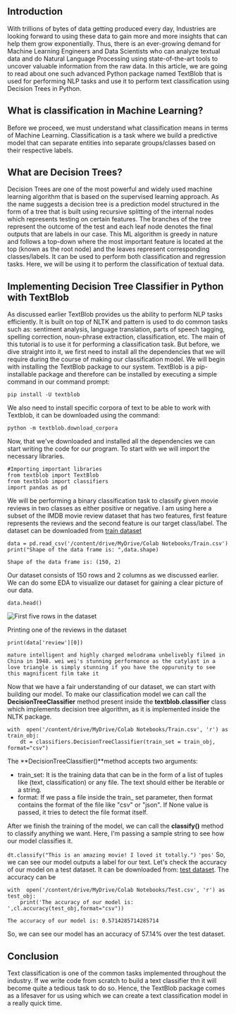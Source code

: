 ## Introduction
With trillions of bytes of data getting produced every day, Industries are looking forward to using these data to gain more and more insights that can help them grow exponentially. Thus, there is an ever-growing demand for Machine Learning Engineers and Data Scientists who can analyze textual data and do Natural Language Processing using state-of-the-art tools to uncover valuable information from the raw data. In this article, we are going to read about one such advanced Python package named TextBlob that is used for performing NLP tasks and use it to perform text classification using Decision Trees in Python.
## What is classification in Machine Learning?
Before we proceed, we must understand what classification means in terms of Machine Learning. Classification is a task where we build a predictive model that can separate entities into separate groups/classes based on their respective labels.  
## What are Decision Trees?
Decision Trees are one of the most powerful and widely used machine learning algorithm that is based on the supervised learning approach. As the name suggests a decision tree is a prediction model structured in the form of a tree that is built using recursive splitting of the internal nodes which represents testing on certain features. The branches of the tree represent the outcome of the test and each leaf node denotes the final outputs that are labels in our case. This ML algorithm is greedy in nature and follows a top-down where the most important feature is located at the top (known as the root node) and the leaves represent corresponding classes/labels. It can be used to perform both classification and regression tasks. Here, we will be using it to perform the classification of textual data.
## Implementing Decision Tree Classifier in Python with TextBlob
As discussed earlier TextBlob provides us the ability to perform NLP tasks efficiently. It is built on top of NLTK and pattern is used to do common tasks such as: sentiment analysis, language translation, parts of speech tagging, spelling correction, noun-phrase extraction, classification, etc. The main of this tutorial is to use it for performing a classification task.
But before, we dive straight into it, we first need to install all the dependencies that we will require during the course of making our classification model. We will begin with installing the TextBlob package to our system. TextBlob is a pip-installable package and therefore can be installed by executing a simple command in our command prompt:

  `pip install -U textblob`
  
  We also need to install specific corpora of text to be able to work with  Textblob, it can be downloaded using the command:
  
  `python -m textblob.download_corpora`
 
 Now, that we've downloaded and installed all the dependencies we can start writing the code for our program. To start with we will import the necessary libraries.
 ```
#Importing important libraries
from textblob import TextBlob
from textblob import classifiers
import pandas as pd
```
We will be performing a binary classification task to classify given movie reviews in two classes as either positive or negative. I am using here a subset of the IMDB movie review dataset that has two features, first feature represents the reviews and the second feature is our target class/label. The dataset can be downloaded from [train dataset](https://tinyurl.com/subsetdataset)
```
data = pd.read_csv('/content/drive/MyDrive/Colab Notebooks/Train.csv')
print("Shape of the data frame is: ",data.shape)
```

`Shape of the data frame is: (150, 2)`

Our dataset consists of 150 rows and 2 columns as we discussed earlier. We can do some EDA to visualize our dataset for gaining a clear picture of our data.

`data.head()`

![First five rows in the dataset](https://drive.google.com/file/d/1zW6gBTpGCyN2IrdbT6k8xDlSy1OVXqbP/view?usp=sharing)

Printing one of the reviews in the dataset

```print(data['review'][0])```

```mature intelligent and highly charged melodrama unbelivebly filmed in China in 1948. wei wei's stunning performance as the catylast in a love triangle is simply stunning if you have the oppurunity to see this magnificent film take it```

Now that we have a fair understanding of our dataset, we can start with building our model.
To make our classification model we can call the **DecisionTreeClassifier** method present inside the **textblob.classifier** class which implements decision tree algorithm, as it is implemented inside the NLTK package.

```
with  open('/content/drive/MyDrive/Colab Notebooks/Train.csv', 'r') as train_obj:
	dt = classifiers.DecisionTreeClassifier(train_set = train_obj, format="csv")
```
The **DecisionTreeClassifier()**method accepts two arguments:

 - train_set: It is the training data that can be in the form of a list of tuples like (text, classification) or any file. The text should either be iterable or a string.
 - format: If we pass a file inside the train_ set parameter, then format contains the format of the file like "csv" or "json". If None value is passed, it tries to detect the file format itself. 

After we finish the training of the model, we can call the **classify()** method to classify anything we want. Here, I'm passing a sample string to see how our model classifies it.

`dt.classify("This is an amazing movie! I loved it totally.")`
`'pos'`
So, we can see our model outputs a label for our text.
Let's check the accuracy of our model on a test dataset. It can be downloaded from: [test dataset](https://tinyurl.com/imdbtestset). The accuracy can be 
```
with  open('/content/drive/MyDrive/Colab Notebooks/Test.csv', 'r') as test_obj:
	print('The accuracy of our model is: ',cl.accuracy(test_obj,format="csv"))
```
`The accuracy of our model is: 0.5714285714285714`

So, we can see our model has an accuracy of 57.14% over the test dataset.

## Conclusion
Text classification is one of the common tasks implemented throughout the industry. If we write code from scratch to build a text classifier thn it will become quite a tedious task to do so. Hence, the TextBlob package comes as a lifesaver for us using which we can create a text classification model in a really quick time.

